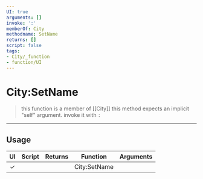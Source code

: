 ```yaml
---
UI: true
arguments: []
invoke: ':'
memberOf: City
methodname: SetName
returns: []
script: false
tags:
- City/_function
- function/UI
---
```

# City:SetName
> this function is a member of [[City]]
> this method expects an implicit "self" argument. invoke it with `:`
-----
## Usage
|  UI | Script | Returns | Function | Arguments |
|:---:|:------:|-------:|:--------:|:---------|
|✓| ||City:SetName||
